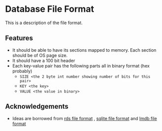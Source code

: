 # Database File Format

This is a description of the file format.

## Features

- It should be able to have its sections mapped to memory. Each section should be of OS page size.
- It should have a 100 bit header
- Each key-value pair has the following parts all in binary format (hex probably)
    - `SIZE <the 2 byte int number showing number of bits for this pair>`
    - `KEY <the key>`
    - `VALUE <the value in binary>`

## Acknowledgements

- Ideas are borrowed from [rds file format](https://rdb.fnordig.de/file_format.html)
  , [sqlite file format](https://www.sqlite.org/fileformat.html)
  and [lmdb file format](https://blog.separateconcerns.com/2016-04-03-lmdb-format.html)